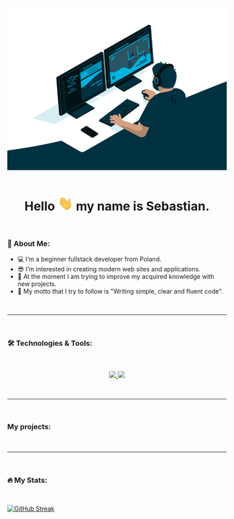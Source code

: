 <div align="center">
  <img src="img/programmer.gif"/>
</div>

<br>

<div align="center">
<h1>
  Hello
  <img src="img/hello.webp" width="35px"/>  my name is Sebastian.
</h1>
</div>

<br>

### 📑 About Me:

- 💻 I’m a beginner fullstack developer from Poland.
- 😎 I’m interested in creating modern web sites and applications.
- 🌱 At the moment I am trying to improve my acquired knowledge with new projects.
- 👀 My motto that I try to follow is "Writing simple, clear and fluent code".

<br>

---

<br>

### 🛠️ Technologies & Tools: <!-- https://skillicons.dev/ -->

<br>
<p align="center">
  <a href="https://skillicons.dev">
    <img src="https://skillicons.dev/icons?i=html,css,js,react,redux,sass,gulp,styledcomponents" />
    <img src="https://skillicons.dev/icons?i=materialui,bootstrap,nodejs,express,mongo,git,codepen,postman" />
  </a>
</p>
<br>

---

<br>

### My projects:
<br>

---

<br>

### 🔥 My Stats: <!-- https://streak-stats.demolab.com/demo/ -->

<br>

[![GitHub Streak](https://streak-stats.demolab.com?user=SebastianJur&theme=vue-dark&background=003140&ring=00B2DF&dates=FFFFFF&sideNums=00B2DF&currStreakLabel=00B2DF&currStreakNum=00B2DF&fire=EB3F30&border=003140&sideLabels=00B2DF)](https://git.io/streak-stats)

